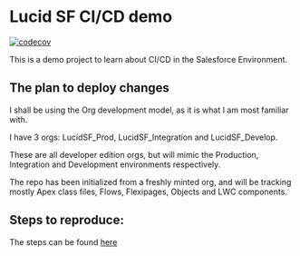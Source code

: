 # Lucid SF CI/CD demo

[![codecov](https://codecov.io/github/brave-hawk/LucidSF_CICD/branch/main/graph/badge.svg?token=DYLMGWNATC)](https://codecov.io/github/brave-hawk/LucidSF_CICD)

This is a demo project to learn about CI/CD in the Salesforce Environment. 

## The plan to deploy changes

I shall be using the Org development model, as it is what I am most familiar with.

I have 3 orgs: LucidSF_Prod, LucidSF_Integration and LucidSF_Develop.

These are all developer edition orgs, but will mimic the Production, Integration and Development environments respectively.

The repo has been initialized from a freshly minted org, and will be tracking mostly Apex class files, Flows, Flexipages, Objects and LWC components.

## Steps to reproduce:

The steps can be found [here](./STEPS.md)
 
